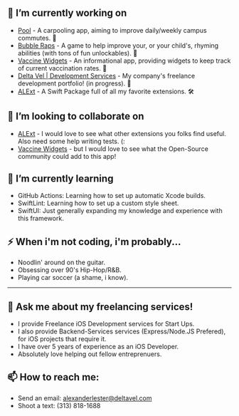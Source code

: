 <!-- ### Hi there 👋 -->

<!-- GitHub Streak (Also Included: Total Contributions + Longest Streak) -->
<!-- [![GitHub Streak](https://github-readme-streak-stats.herokuapp.com/?user=alexander480)](https://git.io/streak-stats) -->

<!-- Visitor Count -->
<!-- ![visitors](https://visitor-badge.glitch.me/badge?page_id=page.id) -->

<!-- GitHub Stats Overview -->
<!-- ![Alexander's GitHub Stats](https://github-readme-stats.vercel.app/api?username=alexander480&theme=graywhite&show_icons=true) -->

<!-- Top Languages -->
<!-- [![Top Languages](https://github-readme-stats.vercel.app/api/top-langs/?username=alexander480&layout=compact&langs_count=8)](https://github.com/anuraghazra/github-readme-stats) -->

<!--
**alexander480/alexander480** is a ✨ _special_ ✨ repository because its `README.md` (this file) appears on your GitHub profile.

Here are some ideas to get you started:

- 🔭 I’m currently working on ...
- 🌱 I’m currently learning ...
- 👯 I’m looking to collaborate on ...
- 🤔 I’m looking for help with ...
- 💬 Ask me about ...
- 📫 How to reach me: ...
- 😄 Pronouns: ...
- ⚡ Fun fact: ...
-->
<!-- ### My Current Projects -->
## 🔭 I’m currently working on
- [Pool](https://poolcarpool.com) - A carpooling app, aiming to improve daily/weekly campus commutes. 🚖
- [Bubble Raps](https://apps.apple.com/us/app/bubble-raps/id1495742891) - A game to help improve your, or your child's, rhyming abilities (with tons of fun unlockables). 🎤
- [Vaccine Widgets](https://github.com/alexander480/Vaccine-Widgets) - An informational app, providing widgets to keep track of current vaccination rates. 💉
- [Delta Vel | Development Services](https://github.com/alexander480/Delta-Vel) - My company's freelance development portfolio! (in progress). 💼
- [ALExt](https://github.com/alexander480/ALExt) - A Swift Package full of all my favorite extensions. 🛠

<!-- ### Looking To Collaborate On -->
## 👯 I’m looking to collaborate on
- [ALExt](https://github.com/alexander480/ALExt) - I would love to see what other extensions you folks find useful. Also need some help writing tests. (:
- [Vaccine Widgets](https://github.com/alexander480/Vaccine-Widgets) - but I would love to see what the Open-Source community could add to this app!
   
## 🌱 I’m currently learning
- GitHub Actions: Learning how to set up automatic Xcode builds.
- SwiftLint: Learning how to set up a custom style sheet.
- SwiftUI: Just generally expanding my knowledge and experience with this framework.

<!--
## 🤔 I’m looking for help with
- GitHub Actions for iOS Developers.
- Writing quality tests for complex API calls, especially for matching systems (that require two POSTs).
- Finding useful Xcode extensions.
- Figuring out what should be tested in iOS Apps.
-->

## ⚡ When i'm not coding, i'm probably...
- Noodlin' around on the guitar.
- Obsessing over 90's Hip-Hop/R&B.
- Playing car soccer (a shame, i know).

---
 
## 💬 Ask me about my freelancing services!
- I provide Freelance iOS Development services for Start Ups.
- I also provide Backend-Services services (Express/Node.JS Prefered), for iOS projects that require it.
- I have over 5 years of experience as an iOS Developer.
- Absolutely love helping out fellow entreprenuers.

## 📫 How to reach me:
- Send an email: alexanderlester@deltavel.com
- Shoot a text: (313) 818-1688

<!-- [alexanderlester@deltavel.com](mailto:alexanderlester@deltavel.com?subject=Email+From+Github) -->
<!-- [(313) 818-1688](sms:+13138181688) -->
